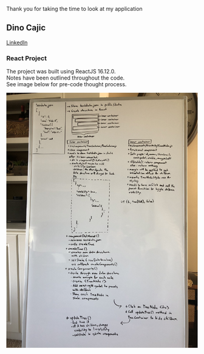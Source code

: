 Thank you for taking the time to look at my application

## Dino Cajic

[LinkedIn](https://linkedin.com/in/dinocajic) <br />

### React Project
The project was built using ReactJS 16.12.0.<br />
Notes have been outlined throughout the code.<br />
See image below for pre-code thought process.<br />

![Dino Cajic Pre Code Thought Process](https://github.com/dinocajic/recruiting-front-end/blob/dino-cajic/pre-code.jpg?raw=true)
